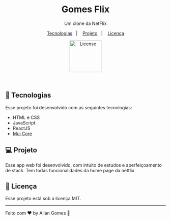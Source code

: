 <h1 align="center"> Gomes Flix </h1>

<p align="center">
  Um clone da NetFlix
</p>

<p align="center">
  <a href="#-tecnologias">Tecnologias</a>&nbsp;&nbsp;&nbsp;|&nbsp;&nbsp;&nbsp;
  <a href="#-projeto">Projeto</a>&nbsp;&nbsp;&nbsp;|&nbsp;&nbsp;&nbsp;
  <a href="#memo-licença">Licença</a>
</p>

<p align="center">
  <img alt="License" src="https://allanrsgomes.github.io/allan-gomes/img/logo/icon.png" width="100">
</p>

<br>

## 🚀 Tecnologias

Esse projeto foi desenvolvido com as seguintes tecnologias:

- HTML e CSS
- JavaScript
- ReactJS
- [Mui Core]([https://imask.js.org](https://mui.com/material-ui/material-icons/))

## 💻 Projeto

Esse app web foi desenvolvido, com intuito de estudos e aperfeiçoamento de stack. Tem todas funcionalidades da home page da netflix

## :memo: Licença

Esse projeto está sob a licença MIT.

---

Feito com ♥ by Allan Gomes :wave:
